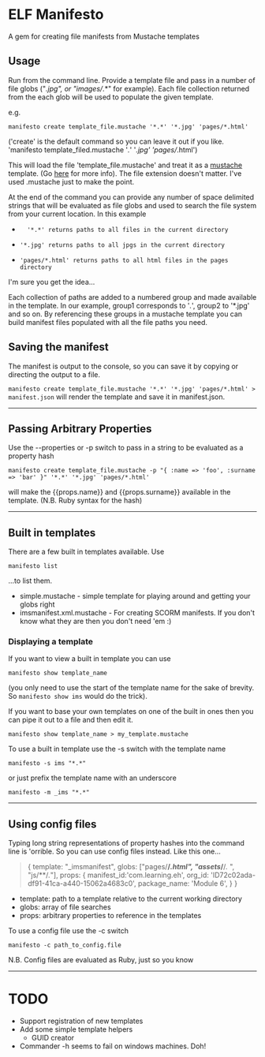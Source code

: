 # ELF Manifesto #

A gem for creating file manifests from Mustache templates

## Usage ##

Run from the command line. Provide a template file and pass in a number of file globs ("*.jpg", or "images/*.*" for example). Each file collection returned from the each glob will be used to populate the given template. 

e.g.

`manifesto create template_file.mustache '*.*' '*.jpg' 'pages/*.html'`

('create' is the default command so you can leave it out if you like. 'manifesto template_filed.mustache '*.*' '*.jpg' 'pages/*.html')
		
This will load the file 'template_file.mustache' and treat it as a [mustache][mustache] template. (Go [here][mustache] for more info). The file extension doesn't matter. I've used .mustache just to make the point.

At the end of the command you can provide any number of space delimited strings that will be evaluated as file globs and used to search the file system from your current location. In this example 

*		'*.*' returns paths to all files in the current directory
*	  '*.jpg' returns paths to all jpgs in the current directory
*	  'pages/*.html' returns paths to all html files in the pages directory

I'm sure you get the idea...

Each collection of paths are added to a numbered group and made available in the template. In our example, group1 corresponds to '*.*', group2 to '*.jpg' and so on. By referencing these groups in a mustache template you can build manifest files populated with all the file paths you need.

## Saving the manifest ##

The manifest is output to the console, so you can save it by copying or directing the output to a file.

`manifesto create template_file.mustache '*.*' '*.jpg' 'pages/*.html' > manifest.json`
will render the template and save it in manifest.json.

---

## Passing Arbitrary Properties ##

Use the --properties or -p switch to pass in a string to be evaluated as a property hash
 
`manifesto create template_file.mustache -p "{ :name => 'foo', :surname => 'bar' }" '*.*' '*.jpg' 'pages/*.html'`

will make the {{props.name}} and {{props.surname}} available in the template. (N.B. Ruby syntax for the hash)


---
## Built in templates ##

There are a few built in templates available. Use 

`manifesto list`

...to list them.

* simple.mustache - simple template for playing around and getting your globs right
* imsmanifest.xml.mustache - For creating SCORM manifests. If you don't know what they are then you don't need 'em :)

### Displaying a template ###

If you want to view a built in template you can use

`manifesto show template_name`

(you only need to use the start of the template name for the sake of brevity. So `manifesto show ims` would do the trick).

If you want to base your own templates on one of the built in ones then you can pipe it out to a file and then edit it.

`manifesto show template_name > my_template.mustache`

To use a built in template use the -s switch with the template name 

`manifesto -s ims "*.*"`

or just prefix the template name with an underscore

`manifesto -m _ims "*.*"`

---
## Using config files ##

Typing long string representations of property hashes into the command line is 'orrible. So you can use config files instead. Like this one...

> {
> 	template: "_imsmanifest",
> 	globs: ["pages/**/*.html", "assets*/**/*.* ", "js/**/*.*"],
> 	props: {
> 		manifest_id:'com.learning.eh',
> 		org_id: 'ID72c02ada-df91-41ca-a440-15062a4683c0',
> 		package_name: 'Module 6',
> 	}
> }

* template: path to a template relative to the current working directory
* globs: array of file searches
* props: arbitrary properties to reference in the templates

To use a config file use the -c switch

`manifesto -c path_to_config.file`

N.B. Config files are evaluated as Ruby, just so you know

---
# TODO #

*	Support registration of new templates
*	Add some simple template helpers
	*	GUID creator
* Commander -h seems to fail on windows machines. Doh!

[mustache]: http://mustache.github.com/mustache.5.html